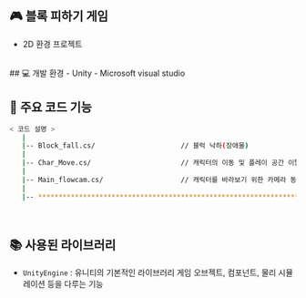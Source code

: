 ## 🎮 블록 피하기 게임

- 2D 환경 프로젝트
</br>
## 💻 개발 환경
- Unity
- Microsoft visual studio

## 📂 주요 코드 기능

```bash
< 코드 설명 >
   |
   |-- Block_fall.cs/                     // 블럭 낙하(장애물)
   |
   |-- Char_Move.cs/                      // 캐릭터의 이동 및 플레이 공간 이탈 시 복귀         
   |
   |-- Main_flowcam.cs/                   // 캐릭터를 바라보기 위한 카메라 동기화
   |
   |-- ************************************************************************
```
<br />

## 📚 사용된 라이브러리

- `UnityEngine` : 유니티의 기본적인 라이브러리 게임 오브젝트, 컴포넌트, 물리 시뮬레이션 등을 다루는 기능
